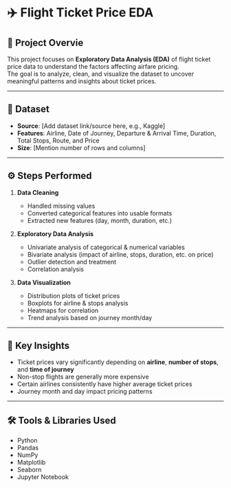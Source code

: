 # ✈️ Flight Ticket Price EDA

## 📌 Project Overvie
This project focuses on **Exploratory Data Analysis (EDA)** of flight ticket price data to understand the factors affecting airfare pricing.  
The goal is to analyze, clean, and visualize the dataset to uncover meaningful patterns and insights about ticket prices.

---

## 📂 Dataset
- **Source**: [Add dataset link/source here, e.g., Kaggle]  
- **Features**: Airline, Date of Journey, Departure & Arrival Time, Duration, Total Stops, Route, and Price  
- **Size**: [Mention number of rows and columns]  

---

## ⚙️ Steps Performed
1. **Data Cleaning**
   - Handled missing values
   - Converted categorical features into usable formats
   - Extracted new features (day, month, duration, etc.)

2. **Exploratory Data Analysis**
   - Univariate analysis of categorical & numerical variables
   - Bivariate analysis (impact of airline, stops, duration, etc. on price)
   - Outlier detection and treatment
   - Correlation analysis

3. **Data Visualization**
   - Distribution plots of ticket prices
   - Boxplots for airline & stops analysis
   - Heatmaps for correlation
   - Trend analysis based on journey month/day

---

## 🔑 Key Insights
- Ticket prices vary significantly depending on **airline**, **number of stops**, and **time of journey**  
- Non-stop flights are generally more expensive  
- Certain airlines consistently have higher average ticket prices  
- Journey month and day impact pricing patterns  

---

## 🛠️ Tools & Libraries Used
- Python  
- Pandas  
- NumPy  
- Matplotlib  
- Seaborn  
- Jupyter Notebook  
